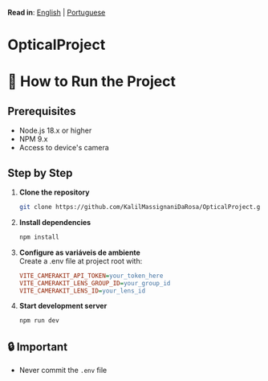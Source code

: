 **Read in**: [English](README.md) | [Portuguese](README.pt.md)

# OpticalProject
# 🚀 How to Run the Project

## Prerequisites
- Node.js 18.x or higher
- NPM 9.x
- Access to device's camera

## Step by Step

1. **Clone the repository**
   ```bash
   git clone https://github.com/KalilMassignaniDaRosa/OpticalProject.git
   ```

2. **Install dependencies**
   ```bash
   npm install
   ```

3. **Configure as variáveis de ambiente**  
   Create a .env file at project root with:
   ```ini
   VITE_CAMERAKIT_API_TOKEN=your_token_here
   VITE_CAMERAKIT_LENS_GROUP_ID=your_group_id
   VITE_CAMERAKIT_LENS_ID=your_lens_id
   ```

4. **Start development server**
   ```bash
   npm run dev
   ```

## 🔒 Important
- Never commit the `.env` file
